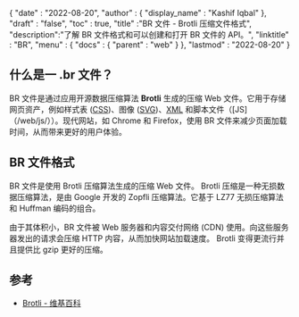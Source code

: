 {
  "date" : "2022-08-20",
  "author" : {
    "display_name" : "Kashif Iqbal"
},
  "draft" : "false",
  "toc" : true,
  "title" :"BR 文件 - Brotli 压缩文件格式",
  "description":"了解 BR 文件格式和可以创建和打开 BR 文件的 API。",
  "linktitle" : "BR",
  "menu" : {
    "docs" : {
      "parent" : "web"
}
},
  "lastmod" : "2022-08-20"
}

## 什么是一 .br 文件？

BR 文件是通过应用开源数据压缩算法 **Brotli** 生成的压缩 Web 文件。它用于存储网页资产，例如样式表 ([CSS](/zh/web/css/))、图像 ([SVG](/zh/page-description-language/svg/))、[XML](/zh/web/xml/) 和脚本文件（[JS]（/web/js/））。现代网站，如 Chrome 和 Firefox，使用 BR 文件来减少页面加载时间，从而带来更好的用户体验。

## BR 文件格式

BR 文件是使用 Brotli 压缩算法生成的压缩 Web 文件。 Brotli 压缩是一种无损数据压缩算法，是由 Google 开发的 Zopfli 压缩算法。它基于 LZ77 无损压缩算法和 Huffman 编码的组合。

由于其体积小，BR 文件被 Web 服务器和内容交付网络 (CDN) 使用。向这些服务器发出的请求会压缩 HTTP 内容，从而加快网站加载速度。 Brotli 变得更流行并且提供比 gzip 更好的压缩。

## 参考

* [Brotli - 维基百科](https://en.wikipedia.org/wiki/Brotli)

